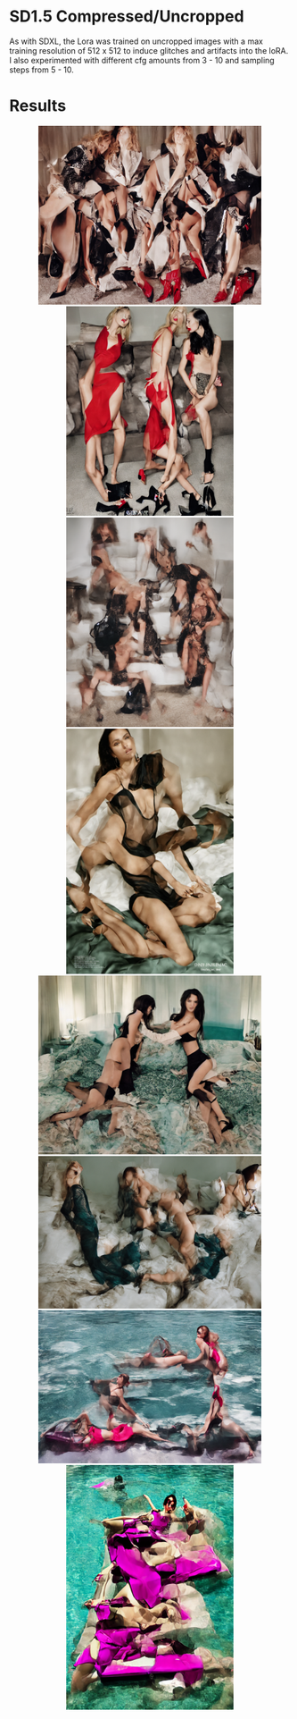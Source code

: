 # SD1.5 Compressed/Uncropped

As with SDXL, the Lora was trained on uncropped images with a max training resolution of 512 x 512 to induce glitches and artifacts into the loRA.
I also experimented with different cfg amounts from 3 - 10 and sampling steps from 5 - 10. 


# Results





<p align="center">
<img src="images/uncrop1.png" alt="Image 1" width="400"/>
<img src="images/uncrop2.png" alt="Image 2" width="300"/>
<img src="images/uncrop3.png" alt="Image 3" width="300"/>
<img src="images/uncrop5.png" alt="Image 5" width="300"/>
<img src="images/uncrop6.png" alt="Image 6" width="400"/>
<img src="images/uncrop7.png" alt="Image 7" width="400"/>
<img src="images/uncrop9.png" alt="Image 9" width="400"/>
<img src="images/uncrop10.png" alt="Image 10" width="300"/>
</p>
